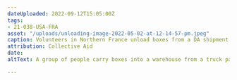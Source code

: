 ```yaml
---
dateUploaded: 2022-09-12T15:05:00Z
tags:
- 21-038-USA-FRA
asset: "/uploads/unloading-image-2022-05-02-at-12-14-57-pm.jpeg"
caption: Volunteers in Northern France unload boxes from a DA shipment.
attribution: Collective Aid
date: 
altText: A group of people carry boxes into a warehouse from a truck parked outside.

---
```

